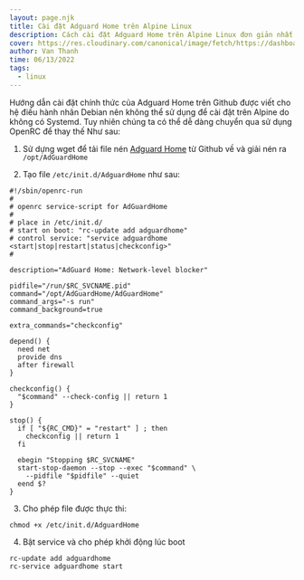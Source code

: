 ```yaml
---
layout: page.njk
title: Cài đặt Adguard Home trên Alpine Linux
description: Cách cài đặt Adguard Home trên Alpine Linux đơn giản nhất
cover: https://res.cloudinary.com/canonical/image/fetch/https://dashboard.snapcraft.io/site_media/appmedia/2020/04/1_1_L6wlYts.png
author: Van Thanh
time: 06/13/2022
tags:
  - linux
---
```

Hướng dẫn cài đặt chính thức của Adguard Home trên Github được viết cho hệ điều hành nhân Debian nên không thể sử dụng để cài đặt trên Alpine do không có Systemd.
Tuy nhiên chúng ta có thể dễ dàng chuyển qua sử dụng OpenRC để thay thế Như sau:

1. Sử dựng wget để tải file nén [Adguard Home](https://github.com/AdguardTeam/AdGuardHome/releases) từ Github về và giải nén ra `/opt/AdGuardHome`

2. Tạo file `/etc/init.d/AdguardHome` như sau:

```
#!/sbin/openrc-run
#
# openrc service-script for AdGuardHome
#
# place in /etc/init.d/
# start on boot: "rc-update add adguardhome"
# control service: "service adguardhome <start|stop|restart|status|checkconfig>"
#

description="AdGuard Home: Network-level blocker"

pidfile="/run/$RC_SVCNAME.pid"
command="/opt/AdGuardHome/AdGuardHome"
command_args="-s run"
command_background=true

extra_commands="checkconfig"

depend() {
  need net
  provide dns
  after firewall
}

checkconfig() {
  "$command" --check-config || return 1
}

stop() {
  if [ "${RC_CMD}" = "restart" ] ; then
    checkconfig || return 1
  fi

  ebegin "Stopping $RC_SVCNAME"
  start-stop-daemon --stop --exec "$command" \
    --pidfile "$pidfile" --quiet
  eend $?
}
```

3. Cho phép file được thực thi:

```
chmod +x /etc/init.d/AdguardHome
```

4. Bật service và cho phép khởi động lúc boot

```
rc-update add adguardhome
rc-service adguardhome start
```